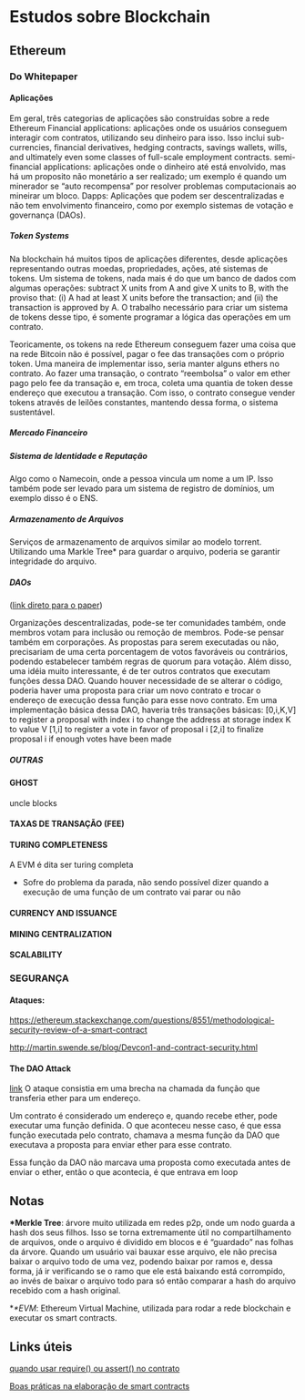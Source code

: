 # Estudos sobre Blockchain

## Ethereum

### Do Whitepaper

#### Aplicações
Em geral, três categorias de aplicações são construídas sobre a rede Ethereum
Financial applications: aplicações onde os usuários conseguem interagir com contratos, utilizando seu dinheiro para isso. Isso inclui sub-currencies, financial derivatives, hedging contracts, savings wallets, wills, and ultimately even some classes of full-scale employment contracts.
semi-financial applications: aplicações onde o dinheiro até está envolvido, mas há um proposito não monetário a ser realizado; um exemplo é quando um minerador se “auto recompensa” por resolver problemas computacionais ao mineirar um bloco.
Dapps: Aplicações que podem ser descentralizadas e não tem envolvimento financeiro, como por exemplo sistemas de votação e governança (DAOs).

##### Token Systems
Na blockchain há muitos tipos de aplicações diferentes, desde aplicações representando outras moedas, propriedades, ações, até sistemas de tokens. Um sistema de tokens, nada mais é do que um banco de dados com algumas operações:
subtract X units from A and give X units to B, with the proviso that:
(i) A had at least X units before the transaction; and
(ii) the transaction is approved by A.
O trabalho necessário para criar um sistema de tokens desse tipo, é somente programar a lógica das operações em um contrato.

Teoricamente, os tokens na rede Ethereum conseguem fazer uma coisa que na rede Bitcoin não é possível, pagar o fee das transações com o próprio token. Uma maneira de implementar isso, seria manter alguns ethers no contrato. Ao fazer uma transação, o contrato “reembolsa” o valor em ether pago pelo fee da transação e, em troca, coleta uma quantia de token desse endereço que executou a transação. Com isso, o contrato consegue vender tokens através de leilões constantes, mantendo dessa forma, o sistema sustentável.

##### Mercado Financeiro

##### Sistema de Identidade e Reputação
Algo como o Namecoin, onde a pessoa vincula um nome a um IP. Isso também pode ser levado para um sistema de registro de domínios, um exemplo disso é o ENS.


##### Armazenamento de Arquivos
Serviços de armazenamento de arquivos similar ao modelo torrent. Utilizando uma Markle Tree* para guardar o arquivo, poderia se garantir integridade do arquivo.

##### DAOs
([link direto para o paper](https://github.com/ethereum/wiki/wiki/White-Paper#decentralized-autonomous-organizations))

Organizações descentralizadas, pode-se ter comunidades também, onde membros votam para inclusão ou remoção de membros. Pode-se pensar também em corporações. As propostas para serem executadas ou não, precisariam de uma certa porcentagem de votos favoráveis ou contrários, podendo estabelecer também regras de quorum para votação. Além disso, uma idéia muito interessante, é de ter outros contratos que executam funções dessa DAO. Quando houver necessidade de se alterar o código, poderia haver uma proposta para criar um novo contrato e trocar o endereço de execução dessa função para esse novo contrato.
Em uma implementação básica dessa DAO, haveria três transações básicas:
[0,i,K,V] to register a proposal with index i to change the address at storage index K to value V
[1,i] to register a vote in favor of proposal i
[2,i] to finalize proposal i if enough votes have been made

##### OUTRAS


#### GHOST
uncle blocks

#### TAXAS DE TRANSAÇÃO (FEE)

#### TURING COMPLETENESS
A EVM é dita ser turing completa
  - Sofre do problema da parada, não sendo possível dizer quando a execução de uma função de um contrato vai parar ou não

#### CURRENCY AND ISSUANCE

#### MINING CENTRALIZATION

#### SCALABILITY

### SEGURANÇA
#### Ataques:
https://ethereum.stackexchange.com/questions/8551/methodological-security-review-of-a-smart-contract

http://martin.swende.se/blog/Devcon1-and-contract-security.html

#### The DAO Attack
[link](http://hackingdistributed.com/2016/06/18/analysis-of-the-dao-exploit/)
O ataque consistia em uma brecha na chamada da função que transferia ether para um endereço.

Um contrato é considerado um endereço e, quando recebe ether, pode executar uma função definida. O que aconteceu nesse caso, é que essa função executada pelo contrato, chamava a mesma função da DAO que executava a proposta para enviar ether para esse contrato.

Essa função da DAO não marcava uma proposta como executada antes de enviar o ether, então o que acontecia, é que entrava em loop


## Notas

**\*Merkle Tree**: árvore muito utilizada em redes p2p, onde um nodo guarda a hash dos seus filhos. Isso se torna extremamente útil no compartilhamento de arquivos, onde o arquivo é dividido em blocos e é “guardado” nas folhas da árvore. Quando um usuário vai bauxar esse arquivo, ele não precisa baixar o arquivo todo de uma vez, podendo baixar por ramos e, dessa forma, já ir verificando se o ramo que ele está baixando está corrompido, ao invés de baixar o arquivo todo para só então comparar a hash do arquivo recebido com a hash original.

**\**EVM**: Ethereum Virtual Machine, utilizada para rodar a rede blockchain e executar os smart contracts.

## Links úteis
[quando usar require() ou assert() no contrato](https://ethereum.stackexchange.com/questions/15166/difference-between-require-and-assert-and-the-difference-between-revert-and-thro)

[Boas práticas na elaboração de smart contracts](https://github.com/ConsenSys/smart-contract-best-practices)
